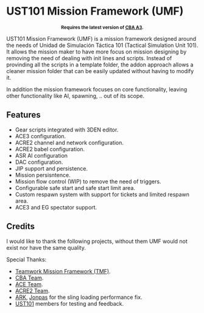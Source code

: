 # UST101 Mission Framework (UMF)

<p align="center">
    <sup><strong>Requires the latest version of <a href="https://github.com/CBATeam/CBA_A3/releases">CBA A3</a>.<br/></strong></sub>
</p>

UST101 Mission Framework (UMF) is a mission framework designed around the needs of Unidad de Simulación Táctica 101 (Tactical Simulation Unit 101). It allows the mission maker to have more focus on mission designing by removing the need of dealing with init lines and scripts. Instead of provinding all the scripts in a template folder, the addon approach allows a cleaner mission folder that can be easily updated without having to modify it.

In addition the mission framework focuses on core functionality, leaving other functionality like AI, spawning, .. out of its scope.

## Features

- Gear scripts integrated with 3DEN editor.
- ACE3 configuration.
- ACRE2 channel and network configuration.
- ACRE2 babel configuration.
- ASR AI configuration
- DAC configuration.
- JIP support and persistence.
- Mission persisntence.
- Mission flow control (WIP) to remove the need of triggers.
- Configurable safe start and safe start limit area.
- Custom respawn system with support for tickets and limited respawn area.
- ACE3 and EG spectator support.

## Credits

I would like to thank the following projects, without them UMF would not exist nor have the same quality.

Special Thanks:

 - [Teamwork Mission Framework (TMF)](https://github.com/TMF3/TMF).
 - [CBA Team](http://www.github.com/CBATeam/CBA_A3/).
 - [ACE Team](https://github.com/acemod/ACE3).
 - [ACRE2 Team](https://github.com/IDI-Systems/acre2).
 - [ARK](http://www.ark-group.org), [Jonpas](http://github.com/jonpas) for the sling loading performance fix.
 - [UST101](http://www.ust101.com) members for testing and feedback.
